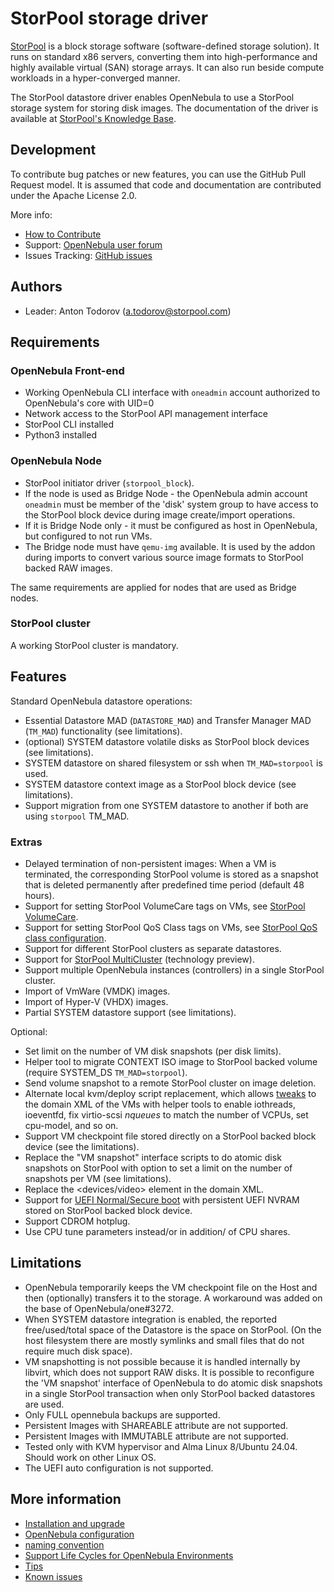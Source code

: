 # StorPool storage driver

[StorPool](https://storpool.com/) is a block storage software (software-defined storage solution). It runs on standard x86 servers, converting them into high-performance and highly available virtual (SAN) storage arrays. It can also run beside compute workloads in a hyper-converged manner.

The StorPool datastore driver enables OpenNebula to use a StorPool storage system for storing disk images.
The documentation of the driver is available at [StorPool's Knowledge Base](https://kb.storpool.com/storpool_integrations/OpenNebula/).

## Development

To contribute bug patches or new features, you can use the GitHub Pull Request model. It is assumed that code and documentation are contributed under the Apache License 2.0.

More info:

* [How to Contribute](http://opennebula.io/contribute/)
* Support: [OpenNebula user forum](https://forum.opennebula.io/c/integration/33)
* Issues Tracking: [GitHub issues](https://github.com/OpenNebula/addon-storpool/issues)

## Authors

* Leader: Anton Todorov (a.todorov@storpool.com)

## Requirements

### OpenNebula Front-end

* Working OpenNebula CLI interface with `oneadmin` account authorized to OpenNebula's core with UID=0
* Network access to the StorPool API management interface
* StorPool CLI installed
* Python3 installed

### OpenNebula Node

* StorPool initiator driver (`storpool_block`).
* If the node is used as Bridge Node - the OpenNebula admin account `oneadmin` must be member of the 'disk' system group to have access to the StorPool block device during image create/import operations.
* If it is Bridge Node only - it must be configured as host in OpenNebula, but configured to not run VMs.
* The Bridge node must have `qemu-img` available. It is used by the addon during imports to convert various source image formats to StorPool backed RAW images.

The same requirements are applied for nodes that are used as Bridge nodes.

### StorPool cluster

A working StorPool cluster is mandatory.

## Features

Standard OpenNebula datastore operations:

* Essential Datastore MAD (`DATASTORE_MAD`) and Transfer Manager MAD (`TM_MAD`) functionality (see limitations).
* (optional) SYSTEM datastore volatile disks as StorPool block devices (see limitations).
* SYSTEM datastore on shared filesystem or ssh when `TM_MAD=storpool` is used.
* SYSTEM datastore context image as a StorPool block device (see limitations).
* Support migration from one SYSTEM datastore to another if both are using `storpool` TM_MAD.

### Extras

* Delayed termination of non-persistent images: When a VM is terminated, the corresponding StorPool volume is stored as a snapshot that is deleted permanently after predefined time period (default 48 hours).
* Support for setting StorPool VolumeCare tags on VMs, see [StorPool VolumeCare](docs/volumecare.md).
* Support for setting StorPool QoS Class tags on VMs, see [StorPool QoS class configuration](docs/qosclass.md).
* Support for different StorPool clusters as separate datastores.
* Support for [StorPool MultiCluster](https://kb.storpool.com/admin_guide/multi/multicluster_intro.html) (technology preview).
* Support multiple OpenNebula instances (controllers) in a single StorPool cluster.
* Import of VmWare (VMDK) images.
* Import of Hyper-V (VHDX) images.
* Partial SYSTEM datastore support (see limitations).

Optional:

* Set limit on the number of VM disk snapshots (per disk limits).
* Helper tool to migrate CONTEXT ISO image to StorPool backed volume (require SYSTEM_DS `TM_MAD=storpool`).
* Send volume snapshot to a remote StorPool cluster on image deletion.
* Alternate local kvm/deploy script replacement, which allows [tweaks](docs/deploy_tweaks.md) to the domain XML of the VMs with helper tools to enable iothreads, ioeventfd, fix virtio-scsi _nqueues_ to match the number of VCPUs, set cpu-model, and so on.
* Support VM checkpoint file stored directly on a StorPool backed block device (see the limitations).
* Replace the "VM snapshot" interface scripts to do atomic disk snapshots on StorPool with option to set a limit on the number of snapshots per VM (see limitations).
* Replace the <devices/video> element in the domain XML.
* Support for [UEFI Normal/Secure boot](docs/uefi_boot.md) with persistent UEFI NVRAM stored on StorPool backed block device.
* Support CDROM hotplug.
* Use CPU tune parameters instead/or in addition/ of CPU shares.


## Limitations

* OpenNebula temporarily keeps the VM checkpoint file on the Host and then (optionally) transfers it to the storage. A workaround was added on the base of OpenNebula/one#3272.
* When SYSTEM datastore integration is enabled, the reported free/used/total space of the Datastore is the space on StorPool. (On the host filesystem there are mostly symlinks and small files that do not require much disk space).
* VM snapshotting is not possible because it is handled internally by libvirt, which does not support RAW disks. It is possible to reconfigure the 'VM snapshot' interface of OpenNebula to do atomic disk snapshots in a single StorPool transaction when only StorPool backed datastores are used.
* Only FULL opennebula backups are supported.
* Persistent Images with SHAREABLE attribute are not supported.
* Persistent Images with IMMUTABLE attribute are not supported.
* Tested only with KVM hypervisor and Alma Linux 8/Ubuntu 24.04. Should work on other Linux OS.
* The UEFI auto configuration is not supported.

## More information

* [Installation and upgrade](docs/installation.md)
* [OpenNebula configuration](docs/one_configuration.md)
* [naming convention](docs/naming_convention.md)
* [Support Life Cycles for OpenNebula Environments](https://kb.storpool.com/storpool_integrations/OpenNebula/support_lifecycle.html)
* [Tips](docs/tips.md)
* [Known issues](docs/known_issues.md)
